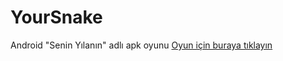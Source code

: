 # YourSnake
Android "Senin Yılanın" adlı apk oyunu
[Oyun için buraya tıklayın](https://play.google.com/store/apps/details?id=com.yemreak.yoursnake)
